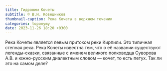 ```yaml
---
title: Гидроним Кочеты
subtitle: © В.Н. Ковешников
thumbnail-caption: Река Кочеты в верхнем течении
categories: toponymy
date: 2023-11-26 18:20 +0300
---
```

Река Кочеты является левым притоком реки Кирпили. Это типичная степная река. Река Кочеты известна тем, что о её названии существуют легенды-сказки, связанные с именем великого полководца Суворова А.В. и южно-русским диалектным словом — кочет, то есть петух. Так ли это на самом деле?